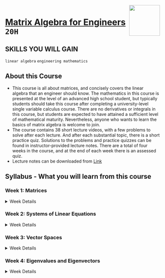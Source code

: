 <img align="right" width="100" height="100" src="https://github.com/cs-MohamedAyman/Coursera-Specializations/blob/master/organizations-logos/the%20hong%20kong%20university%20of%20science%20and%20technology.jpg">

# [Matrix Algebra for Engineers](https://www.coursera.org/learn/matrix-algebra-engineers) `20H`

## SKILLS YOU WILL GAIN
`linear algebra` `engineering mathematics`

## About this Course
- This course is all about matrices, and concisely covers the linear algebra that an engineer should know.   The mathematics in this course is presented at the level of an advanced high school student, but typically students should take this course after completing a university-level single variable calculus course.  There are no derivatives or integrals in this course, but students are expected to have attained a sufficient level of mathematical maturity.  Nevertheless, anyone who wants to learn the basics of matrix algebra is welcome to join.
- The course contains 38 short lecture videos, with a few problems to solve after each lecture.  And after each substantial topic, there is a short practice quiz.  Solutions to the problems and practice quizzes can be found in instructor-provided lecture notes.  There are a total of four weeks in the course, and at the end of each week there is an assessed quiz.
- Lecture notes can be downloaded from [Link](http://www.math.ust.hk/~machas/matrix-algebra-for-engineers.pdf)

## Syllabus - What you will learn from this course

### Week 1: Matrices

<details>
      <summary>Week Details</summary>
<br>

- Welcome
  - Video: Promotional Video
  - Reading: Welcome and Course Information
  - Practice Quiz: Diagnostic Quiz
  - Reading: How to Write Math in the Discussions Using MathJax
- Introduction to Week One
  - Video: Introduction
- Matrix Definitions
  - Video: Definition of a Matrix
  - Reading: Construct Some Matrices
  - Video: Addition and Multiplication of Matrices
  - Reading: Matrix Addition and Multiplication
  - Reading: AB=AC Does Not Imply B=C
  - Reading: Matrix Multiplication Does Not Commute
  - Reading: Associative Law for Matrix Multiplication
  - Video: Special Matrices
  - Reading: AB=0 When A and B Are Not zero
  - Reading: Product of Diagonal Matrices
  - Reading: Product of Triangular Matrices
  - Practice Quiz: Matrix Definitions
- Transpose and Inverses
  - Video: Transpose Matrix
  - Reading: Transpose of a Matrix Product
  - Reading: Any Square Matrix Can Be Written as the Sum of a Symmetric and Skew-Symmetric Matrix
  - Reading: Construction of a Square Symmetric Matrix
  - Video: Inner and Outer Products
  - Reading: Example of a Symmetric Matrix
  - Reading: Sum of the Squares of the Elements of a Matrix
  - Video: Inverse Matrix
  - Reading: Inverses of Two-by-Two Matrices
  - Reading: Inverse of a Matrix Product
  - Reading: Inverse of the Transpose Matrix
  - Reading: Uniqueness of the Inverse
  - Practice Quiz: Transposes and Inverses
- Orthogonal Matrices
  - Video: Orthogonal Matrices
  - Reading: Product of Orthogonal Matrices
  - Reading: The Identity Matrix is Orthogonal
  - Video: Rotation Matrices
  - Reading: Inverse of the Rotation Matrix
  - Reading: Three-dimensional Rotation
  - Video: Permutation Matrices
  - Reading: Three-by-Three Permutation Matrices
  - Reading: Inverses of Three-by-Three Permutation Matrices
  - Practice Quiz: Orthogonal Matrices
- Quiz
  - Quiz: Week One Assessment
</details>

### Week 2: Systems of Linear Equations

<details>
      <summary>Week Details</summary>
<br>

- Introduction to Week Two
  - Video: Introduction
- Gaussian Elimination
  - Video: Gaussian Elimination
  - Reading: Gaussian Elimination
  - Video: Reduced Row Echelon Form
  - Reading: Reduced Row Echelon Form
  - Video: Computing Inverses
  - Reading: Computing Inverses
  - Practice Quiz: Gaussian Elimination
- LU Decomposition
  - Video: Elementary Matrices
  - Reading: Elementary Matrices
  - Video: LU Decomposition
  - Reading: LU Decomposition
  - Video: Solving (LU)x = b
  - Reading: Solving (LU)x = b
  - Practice Quiz: LU Decomposition
- Quiz
  - Quiz: Week Two Assessment
</details>

### Week 3: Vector Spaces

<details>
      <summary>Week Details</summary>
<br>

- Introduction to Week Three
  - Video: Introduction
- Vector Space Definitions
  - Video: Vector Spaces
  - Reading: Zero Vector
  - Reading: Examples of Vector Spaces
  - Video: Linear Independence
  - Reading: Linear Independence
  - Video: Span, Basis and Dimension
  - Reading: Orthonormal basis
  - Practice Quiz: Vector Space Definitions
- Gram-Schmidt process
  - Video: Gram-Schmidt Process
  - Reading: Gram-Schmidt Process
  - Video: Gram-Schmidt Process Example
  - Reading: Gram-Schmidt on Three-by-One Matrices
  - Reading: Gram-Schmidt on Four-by-One Matrices
  - Practice Quiz: Gram-Schmidt Process
- Fundamental Subspaces of a Matrix
  - Video: Null Space
  - Reading: Null Space
  - Video: Application of the Null Space
  - Reading: Underdetermined System of Linear Equations
  - Video: Column Space
  - Reading: Column Space
  - Video: Row Space, Left Null Space and Rank
  - Reading: Fundamental Matrix Subspaces
  - Practice Quiz: Fundamental Subspaces
- Orthogonal Projections
  - Video: Orthogonal Projections
  - Reading: Orthogonal Projections
  - Video: The Least-Squares Problem
  - Reading: Setting Up the Least-Squares Problem
  - Video: Solution of the Least-Squares Problem
  - Reading: Line of Best Fit
  - Practice Quiz: Orthogonal Projections
- Quiz
  - Quiz: Week Three Assessment
</details>

### Week 4: Eigenvalues and Eigenvectors

<details>
      <summary>Week Details</summary>
<br>

- Introduction to Week Four
  - Video: Introduction
- Determinants
  - Video: Two-by-Two and Three-by-Three Determinants
  - Reading: Determinant of the Identity Matrix
  - Reading: Row Interchange
  - Reading: Determinant of a Matrix Product
  - Video: Laplace Expansion
  - Reading: Compute Determinant Using the Laplace Expansion
  - Video: Leibniz Formula
  - Reading: Compute Determinant Using the Leibniz Formula
  - Video: Properties of a Determinant
  - Reading: Determinant of a Matrix With Two Equal Rows
  - Reading: Determinant is a Linear Function of Any Row
  - Reading: Determinant Can Be Computed Using Row Reduction
  - Reading: Compute Determinant Using Gaussian Elimination
  - Practice Quiz: Determinants
- The Eigenvalue Problem
  - Video: The Eigenvalue Problem
  - Reading: Characteristic Equation for a Three-by-Three Matrix
  - Video: Finding Eigenvalues and Eigenvectors (1)
  - Reading: Eigenvalues and Eigenvectors of a Two-by-Two Matrix
  - Reading: Eigenvalues and Eigenvectors of a Three-by-Three Matrix
  - Video: Finding Eigenvalues and Eigenvectors (2)
  - Reading: Complex Eigenvalues
  - Practice Quiz: The Eigenvalue Problem
- Matrix Diagonalization
  - Video: Matrix Diagonalization
  - Reading: Linearly Independent Eigenvectors
  - Reading: Invertibility of the Eigenvector Matrix
  - Video: Matrix Diagonalization Example
  - Reading: Diagonalize a Three-by-Three Matrix
  - Video: Powers of a Matrix
  - Reading: Matrix Exponential
  - Video: Powers of a Matrix Example
  - Reading: Powers of a Matrix
  - Practice Quiz: Matrix Diagonalization
- Quiz
  - Quiz: Week Four Assessment
- Farewell
  - Video: Concluding Remarks
  - Reading: Please Rate this Course
  - Reading: Acknowledgments
</details>
